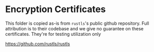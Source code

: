 # Encryption Certificates

This folder is copied as-is from `rustls`'s public github repository. Full attribution is to their
codebase and we give no guarantee on these certificates. They're for testing utilization only

https://github.com/rustls/rustls